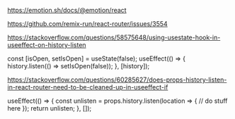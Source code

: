 https://emotion.sh/docs/@emotion/react




https://github.com/remix-run/react-router/issues/3554

https://stackoverflow.com/questions/58575648/using-usestate-hook-in-useeffect-on-history-listen

const [isOpen, setIsOpen] = useState(false);
useEffect(() => {
history.listen(() => setIsOpen(false));
}, [history]);


https://stackoverflow.com/questions/60285627/does-props-history-listen-in-react-router-need-to-be-cleaned-up-in-useeffect-if

useEffect(() => {
const unlisten = props.history.listen(location => {
// do stuff here
});
return unlisten;
}, []);
